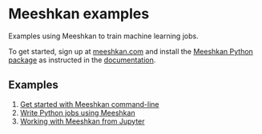 # Meeshkan examples

Examples using Meeshkan to train machine learning jobs.

To get started, sign up at [meeshkan.com](https://meeshkan.com) and
install the [Meeshkan Python package](https://github.com/Meeshkan/meeshkan-client)
as instructed in the [documentation](https://readthedocs.org/projects/meeshkan-client/).



## Examples

1. [Get started with Meeshkan command-line](./using-cli)
1. [Write Python jobs using Meeshkan](./writing-scripts)
1. [Working with Meeshkan from Jupyter](./usage-from-jupyter)

